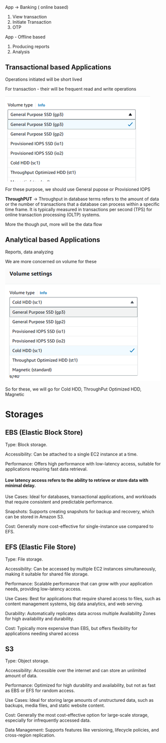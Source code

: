 App -> Banking ( online based)

1. View transaction
2. Initiate Transaction
3. OTP

App - Offline based

1. Producing reports
2. Analysis

## Transactional based Applications

Operations initiated will be short lived

For transaction - their will be frequent read and write operations

![alt text](image-45.png)

For these purpose, we should use General pupose or
Provisioned IOPS

<b>ThroughPUT</b> -> Throughput in database terms refers to the amount of data or the number of transactions that a database can process within a specific time frame. It is typically measured in transactions per second (TPS) for online transaction processing (OLTP) systems.

More the though put, more will be the data flow

## Analytical based Applications

Reports, data analyzing

We are more concerned on volume for these

![alt text](image-46.png)

So for these, we will go for Cold HDD, ThroughPut Optimized HDD, Magnetic

# Storages

## EBS (Elastic Block Store)

Type: Block storage.

Accessibility: Can be attached to a single EC2 instance at a time.

Performance: Offers high performance with low-latency access, suitable for applications requiring fast data retrieval.

#### Low latency access refers to the ability to retrieve or store data with minimal delay.

Use Cases: Ideal for databases, transactional applications, and workloads that require consistent and predictable performance.

Snapshots: Supports creating snapshots for backup and recovery, which can be stored in Amazon S3.

Cost: Generally more cost-effective for single-instance use compared to EFS.

## EFS (Elastic File Store)

Type: File storage.

Accessibility: Can be accessed by multiple EC2 instances simultaneously, making it suitable for shared file storage.

Performance: Scalable performance that can grow with your application needs, providing low-latency access.

Use Cases: Best for applications that require shared access to files, such as content management systems, big data analytics, and web serving.

Durability: Automatically replicates data across multiple Availability Zones for high availability and durability.

Cost: Typically more expensive than EBS, but offers flexibility for applications needing shared access

## S3

Type: Object storage.

Accessibility: Accessible over the internet and can store an unlimited amount of data.

Performance: Optimized for high durability and availability, but not as fast as EBS or EFS for random access.

Use Cases: Ideal for storing large amounts of unstructured data, such as backups, media files, and static website content.

Cost: Generally the most cost-effective option for large-scale storage, especially for infrequently accessed data.

Data Management: Supports features like versioning, lifecycle policies, and cross-region replication.
